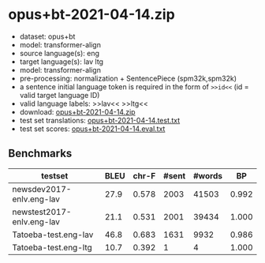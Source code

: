 # opus+bt-2021-04-14.zip

* dataset: opus+bt
* model: transformer-align
* source language(s): eng
* target language(s): lav ltg
* model: transformer-align
* pre-processing: normalization + SentencePiece (spm32k,spm32k)
* a sentence initial language token is required in the form of `>>id<<` (id = valid target language ID)
* valid language labels: >>lav<< >>ltg<<
* download: [opus+bt-2021-04-14.zip](https://object.pouta.csc.fi/Tatoeba-MT-models/eng-lav/opus+bt-2021-04-14.zip)
* test set translations: [opus+bt-2021-04-14.test.txt](https://object.pouta.csc.fi/Tatoeba-MT-models/eng-lav/opus+bt-2021-04-14.test.txt)
* test set scores: [opus+bt-2021-04-14.eval.txt](https://object.pouta.csc.fi/Tatoeba-MT-models/eng-lav/opus+bt-2021-04-14.eval.txt)

## Benchmarks

| testset | BLEU  | chr-F | #sent | #words | BP |
|---------|-------|-------|-------|--------|----|
| newsdev2017-enlv.eng-lav 	| 27.9 	| 0.578 	| 2003 	| 41503 	| 0.992 |
| newstest2017-enlv.eng-lav 	| 21.1 	| 0.531 	| 2001 	| 39434 	| 1.000 |
| Tatoeba-test.eng-lav 	| 46.8 	| 0.683 	| 1631 	| 9932 	| 0.986 |
| Tatoeba-test.eng-ltg 	| 10.7 	| 0.392 	| 1 	| 4 	| 1.000 |

